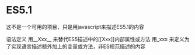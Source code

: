 ES5.1
===
这不是一个可用的项目，只是用javascript来描述ES5.1的内容

语法定义
用__Xxx__ 来替代ES5描述中的[[Xxx]]内部属性或方法
用_xxx 来定义为了实现语言描述额外加上的变量或方法，非ES规范描述的内容
